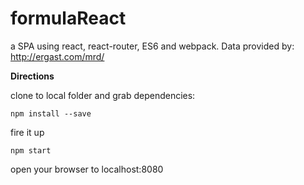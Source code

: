 # formulaReact

a SPA using react, react-router, ES6 and webpack.
Data provided by: http://ergast.com/mrd/

**Directions**

clone to local folder and grab dependencies:

`npm install --save`

fire it up

`npm start`

open your browser to localhost:8080

